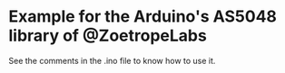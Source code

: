 # Example for the Arduino's AS5048 library of @ZoetropeLabs 

See the comments in the .ino file to know how to use it.